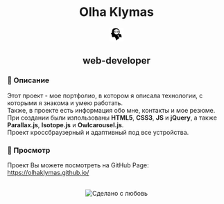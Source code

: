 <div align="center">
  <h1>Olha Klymas</h1>
  <div display="inline-block">
    <img src="https://github.com/OlhaKlymas/OlhaKlymas.github.io/blob/master/favicon/favicon-32x32.png"
            alt="web-developer" />
    <h2>web-developer</h2>
  </div>
</div>

### 📜 Описание  
Этот проект - мое портфолио, в котором я описала технологии, с которыми я знакома и умею работать. <br>
Также, в проекте есть информация обо мне, контакты и мое резюме.<br>
При создании были изпользованы <strong>HTML5</strong>, <strong>CSS3</strong>, <strong>JS</strong> и <strong>jQuery</strong>, а также <strong>Parallax.js</strong>, <strong>Isotope.js</strong> и <strong>Owlcarousel.js</strong>.<br>
Проект кроссбраузерный и адаптивный под все устройства.

### 📸 Просмотр 
Проект Вы можете посмотреть на GitHub Page:<br> 
https://olhaklymas.github.io/

<br> 
<div align="center">
    <img src="https://img.shields.io/badge/%D0%A1%D0%B4%D0%B5%D0%BB%D0%B0%D0%BD%D0%BE%20%D1%81-%F0%9F%96%A4-red.svg?longCache=true&style=for-the-badge&colorA=000&colorB=fedcba"
      alt="Сделано с любовь" />
</div>
